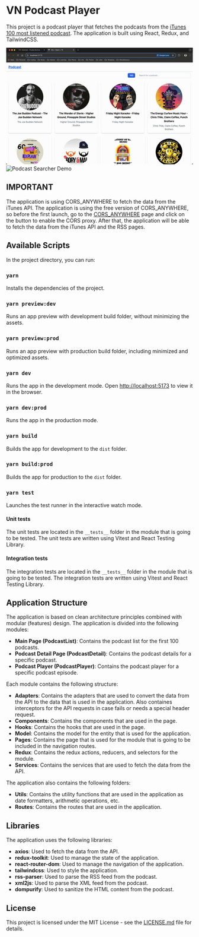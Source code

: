 # VN Podcast Player

This project is a podcast player that fetches the podcasts from the [iTunes 100 most listened podcast](https://itunes.apple.com/us/rss/toppodcasts/limit=100/genre=1310/json). The application is built using React, Redux, and TailwindCSS.

![Podcast Player Demo](./src/assets/navigation_detail.gif)
![Podcast Searcher Demo](./src/assets/search.gif)

## IMPORTANT

The application is using CORS_ANYWHERE to fetch the data from the iTunes API. The application is using the free version of CORS_ANYWHERE, so before the first launch, go to the [CORS_ANYWHERE](https://cors-anywhere.herokuapp.com/corsdemo) page and click on the button to enable the CORS proxy. After that, the application will be able to fetch the data from the iTunes API and the RSS pages.

## Available Scripts

In the project directory, you can run:

### `yarn`

Installs the dependencies of the project.

### `yarn preview:dev`

Runs an app preview with development build folder, without minimizing the assets.

### `yarn preview:prod`

Runs an app preview with production build folder, including minimized and optimized assets.

### `yarn dev`

Runs the app in the development mode.
Open [http://localhost:5173](http://localhost:5173) to view it in the browser.

### `yarn dev:prod`

Runs the app in the production mode.

### `yarn build`

Builds the app for development to the `dist` folder.

### `yarn build:prod`

Builds the app for production to the `dist` folder.

### `yarn test`

Launches the test runner in the interactive watch mode.

#### Unit tests

The unit tests are located in the `__tests__` folder in the module that is going to be tested. The unit tests are written using Vitest and React Testing Library.

#### Integration tests

The integration tests are located in the `__tests__` folder in the module that is going to be tested. The integration tests are written using Vitest and React Testing Library.

## Application Structure

The application is based on clean architecture principles combined with modular (features) design. The application is divided into the following modules:

- **Main Page (PodcastList)**: Contains the podcast list for the first 100 podcasts.
- **Podcast Detail Page (PodcastDetail)**: Contains the podcast details for a specific podcast.
- **Podcast Player (PodcastPlayer)**: Contains the podcast player for a specific podcast episode.

Each module contains the following structure:

- **Adapters**: Contains the adapters that are used to convert the data from the API to the data that is used in the application. Also containes interceptors for the API requests in case fails or needs a special header request.
- **Components**: Contains the components that are used in the page.
- **Hooks**: Contains the hooks that are used in the page.
- **Model**: Contains the model for the entity that is used for the application.
- **Pages**: Contains the page that is used for the module that is going to be included in the navigation routes.
- **Redux**: Contains the redux actions, reducers, and selectors for the module.
- **Services**: Contains the services that are used to fetch the data from the API.

The application also contains the following folders:

- **Utils**: Contains the utility functions that are used in the application as date formatters, arithmetic operations, etc.
- **Routes**: Contains the routes that are used in the application.

## Libraries

The application uses the following libraries:

- **axios**: Used to fetch the data from the API.
- **redux-toolkit**: Used to manage the state of the application.
- **react-router-dom**: Used to manage the navigation of the application.
- **tailwindcss**: Used to style the application.
- **rss-parser**: Used to parse the RSS feed from the podcast.
- **xml2js**: Used to parse the XML feed from the podcast.
- **dompurify**: Used to sanitize the HTML content from the podcast.

## License

This project is licensed under the MIT License - see the [LICENSE.md](LICENSE.md) file for details.
